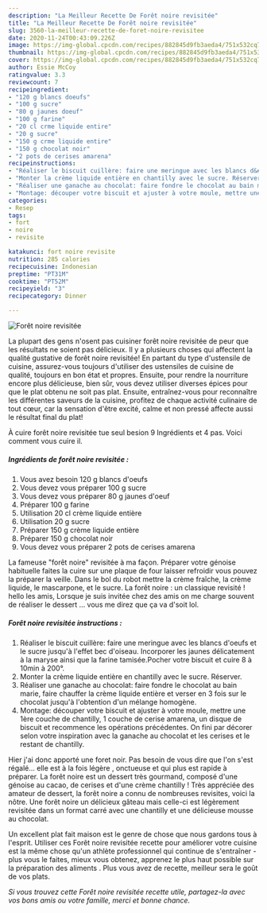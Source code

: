 ```yaml
---
description: "La Meilleur Recette De Forêt noire revisitée"
title: "La Meilleur Recette De Forêt noire revisitée"
slug: 3560-la-meilleur-recette-de-foret-noire-revisitee
date: 2020-11-24T00:43:09.226Z
image: https://img-global.cpcdn.com/recipes/882845d9fb3aeda4/751x532cq70/foret-noire-revisitee-photo-principale-de-la-recette.jpg
thumbnail: https://img-global.cpcdn.com/recipes/882845d9fb3aeda4/751x532cq70/foret-noire-revisitee-photo-principale-de-la-recette.jpg
cover: https://img-global.cpcdn.com/recipes/882845d9fb3aeda4/751x532cq70/foret-noire-revisitee-photo-principale-de-la-recette.jpg
author: Essie McCoy
ratingvalue: 3.3
reviewcount: 7
recipeingredient:
- "120 g blancs doeufs"
- "100 g sucre"
- "80 g jaunes doeuf"
- "100 g farine"
- "20 cl crme liquide entire"
- "20 g sucre"
- "150 g crme liquide entire"
- "150 g chocolat noir"
- "2 pots de cerises amarena"
recipeinstructions:
- "Réaliser le biscuit cuillère: faire une meringue avec les blancs d&#39;oeufs et le sucre jusqu&#39;à l&#39;effet bec d&#39;oiseau. Incorporer les jaunes délicatement à la maryse ainsi que la farine tamisée.Pocher votre biscuit et cuire 8 à 10min à 200°."
- "Monter la crème liquide entière en chantilly avec le sucre. Réserver."
- "Réaliser une ganache au chocolat: faire fondre le chocolat au bain marie, faire chauffer la crème liquide entière et verser en 3 fois sur le chocolat jusqu&#39;à l&#39;obtention d&#39;un mélange homogène."
- "Montage: découper votre biscuit et ajuster à votre moule, mettre une 1ère couche de chantilly, 1 couche de cerise amarena, un disque de biscuit et recommence les opérations précédentes. On fini par décorer selon votre inspiration avec la ganache au chocolat et les cerises et le restant de chantilly."
categories:
- Resep
tags:
- fort
- noire
- revisite

katakunci: fort noire revisite 
nutrition: 285 calories
recipecuisine: Indonesian
preptime: "PT31M"
cooktime: "PT52M"
recipeyield: "3"
recipecategory: Dinner

---
```



![Forêt noire revisitée](https://img-global.cpcdn.com/recipes/882845d9fb3aeda4/751x532cq70/foret-noire-revisitee-photo-principale-de-la-recette.jpg)

La plupart des gens n'osent pas cuisiner forêt noire revisitée de peur que les résultats ne soient pas délicieux. Il y a plusieurs choses qui affectent la qualité gustative de forêt noire revisitée! En partant du type d'ustensile de cuisine, assurez-vous toujours d'utiliser des ustensiles de cuisine de qualité, toujours en bon état et propres. Ensuite, pour rendre la nourriture encore plus délicieuse, bien sûr, vous devez utiliser diverses épices pour que le plat obtenu ne soit pas plat. Ensuite, entraînez-vous pour reconnaître les différentes saveurs de la cuisine, profitez de chaque activité culinaire de tout cœur, car la sensation d'être excité, calme et non pressé affecte aussi le résultat final du plat!

<!--inarticleads1-->

À cuire forêt noire revisitée tue seul besion 9 Ingrédients et 4 pas. Voici comment vous cuire il.

##### Ingrédients de forêt noire revisitée :

1. Vous avez besoin 120 g blancs d&#39;oeufs
1. Vous devez vous préparer 100 g sucre
1. Vous devez vous préparer 80 g jaunes d&#39;oeuf
1. Préparer 100 g farine
1. Utilisation 20 cl crème liquide entière
1. Utilisation 20 g sucre
1. Préparer 150 g crème liquide entière
1. Préparer 150 g chocolat noir
1. Vous devez vous préparer 2 pots de cerises amarena


La fameuse &#34;forêt noire&#34; revisitée à ma façon. Préparer votre génoise habituelle faites la cuire sur une plaque de four laisser refroidir vous pouvez la préparer la veille. Dans le bol du robot mettre la crème fraîche, la crème liquide, le mascarpone, et le sucre. La forêt noire : un classique revisité ! hello les amis, Lorsque je suis invitée chez des amis on me charge souvent de réaliser le dessert … vous me direz que ça va d&#39;soit lol. 

<!--inarticleads2-->

##### Forêt noire revisitée instructions :

1. Réaliser le biscuit cuillère: faire une meringue avec les blancs d&#39;oeufs et le sucre jusqu&#39;à l&#39;effet bec d&#39;oiseau. Incorporer les jaunes délicatement à la maryse ainsi que la farine tamisée.Pocher votre biscuit et cuire 8 à 10min à 200°.
1. Monter la crème liquide entière en chantilly avec le sucre. Réserver.
1. Réaliser une ganache au chocolat: faire fondre le chocolat au bain marie, faire chauffer la crème liquide entière et verser en 3 fois sur le chocolat jusqu&#39;à l&#39;obtention d&#39;un mélange homogène.
1. Montage: découper votre biscuit et ajuster à votre moule, mettre une 1ère couche de chantilly, 1 couche de cerise amarena, un disque de biscuit et recommence les opérations précédentes. On fini par décorer selon votre inspiration avec la ganache au chocolat et les cerises et le restant de chantilly.


Hier j&#39;ai donc apporté une foret noir. Pas besoin de vous dire que l&#39;on s&#39;est régalé… elle est à la fois légère , onctueuse et qui plus est rapide à préparer. La forêt noire est un dessert très gourmand, composé d&#39;une génoise au cacao, de cerises et d&#39;une crème chantilly ! Très appréciée des amateur de dessert, la forêt noire a connu de nombreuses revisites, voici la nôtre. Une forêt noire un délicieux gâteau mais celle-ci est légèrement revisitée dans un format carré avec une chantilly et une délicieuse mousse au chocolat. 

<!--inarticleads1-->

<p>
Un excellent plat fait maison est le genre de chose que nous gardons tous à l'esprit. Utiliser ces Forêt noire revisitée recette pour améliorer votre cuisine est la même chose qu'un athlète professionnel qui continue de s'entraîner - plus vous le faites, mieux vous obtenez, apprenez le plus haut possible sur la préparation des aliments . Plus vous avez de recette, meilleur sera le goût de vos plats.
</p>

<p>
<i>Si vous trouvez cette Forêt noire revisitée recette utile, partagez-la avec vos bons amis ou votre famille, merci et bonne chance.</i>
</p>

